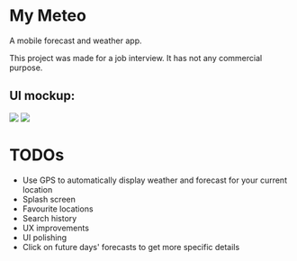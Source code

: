 # My Meteo

A mobile forecast and weather app.

This project was made for a job interview. It has not any commercial purpose.

## UI mockup:

![](https://i.imgur.com/7ZQxV77.png=100px)
![](https://i.imgur.com/bgkP0Dt.png=100px)

# TODOs
* Use GPS to automatically display weather and forecast for your current location
* Splash screen
* Favourite locations
* Search history
* UX improvements
* UI polishing
* Click on future days' forecasts to get more specific details
